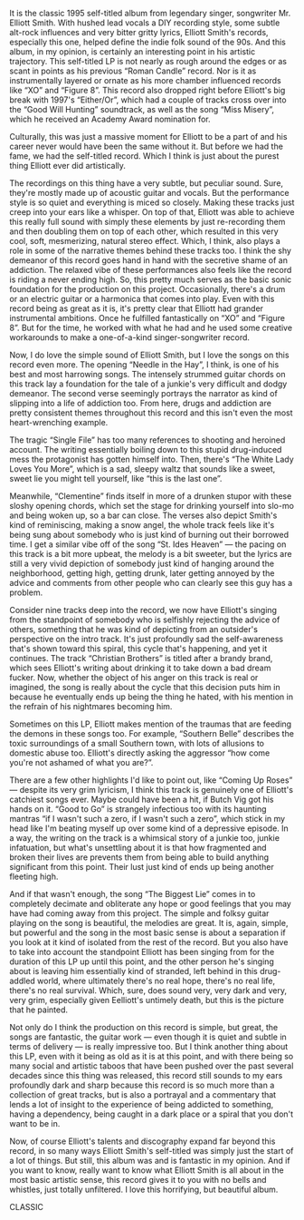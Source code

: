 It is the classic 1995 self-titled album from legendary singer, songwriter Mr. Elliott Smith. With hushed lead vocals a DIY recording style, some subtle alt-rock influences and very bitter gritty lyrics, Elliott Smith's records, especially this one, helped define the indie folk sound of the 90s. And this album, in my opinion, is certainly an interesting point in his artistic trajectory. This self-titled LP is not nearly as rough around the edges or as scant in points as his previous “Roman Candle” record. Nor is it as instrumentally layered or ornate as his more chamber influenced records like “XO” and “Figure 8”. This record also dropped right before Elliott's big break with 1997's “Either/Or”, which had a couple of tracks cross over into the “Good Will Hunting” soundtrack, as well as the song “Miss Misery”, which he received an Academy Award nomination for.

Culturally, this was just a massive moment for Elliott to be a part of and his career never would have been the same without it. But before we had the fame, we had the self-titled record. Which I think is just about the purest thing Elliott ever did artistically.

The recordings on this thing have a very subtle, but peculiar sound. Sure, they're mostly made up of acoustic guitar and vocals. But the performance style is so quiet and everything is miced so closely. Making these tracks just creep into your ears like a whisper. On top of that, Elliott was able to achieve this really full sound with simply these elements by just re-recording them and then doubling them on top of each other, which resulted in this very cool, soft, mesmerizing, natural stereo effect. Which, I think, also plays a role in some of the narrative themes behind these tracks too. I think the shy demeanor of this record goes hand in hand with the secretive shame of an addiction. The relaxed vibe of these performances also feels like the record is riding a never ending high. So, this pretty much serves as the basic sonic foundation for the production on this project. Occasionally, there's a drum or an electric guitar or a harmonica that comes into play. Even with this record being as great as it is, it's pretty clear that Elliott had grander instrumental ambitions. Once he fulfilled fantastically on “XO” and “Figure 8”. But for the time, he worked with what he had and he used some creative workarounds to make a one-of-a-kind singer-songwriter record.

Now, I do love the simple sound of Elliott Smith, but I love the songs on this record even more. The opening “Needle in the Hay”, I think, is one of his best and most harrowing songs. The intensely strummed guitar chords on this track lay a foundation for the tale of a junkie's very difficult and dodgy demeanor. The second verse seemingly portrays the narrator as kind of slipping into a life of addiction too. From here, drugs and addiction are pretty consistent themes throughout this record and this isn't even the most heart-wrenching example.

The tragic “Single File” has too many references to shooting and heroined account. The writing essentially boiling down to this stupid drug-induced mess the protagonist has gotten himself into. Then, there's “The White Lady Loves You More”, which is a sad, sleepy waltz that sounds like a sweet, sweet lie you might tell yourself, like “this is the last one”.

Meanwhile, “Clementine” finds itself in more of a drunken stupor with these sloshy opening chords, which set the stage for drinking yourself into slo-mo and being woken up, so a bar can close. The verses also depict Smith's kind of reminiscing, making a snow angel, the whole track feels like it's being sung about somebody who is just kind of burning out their borrowed time. I get a similar vibe off of the song “St. Ides Heaven” — the pacing on this track is a bit more upbeat, the melody is a bit sweeter, but the lyrics are still a very vivid depiction of somebody just kind of hanging around the neighborhood, getting high, getting drunk, later getting annoyed by the advice and comments from other people who can clearly see this guy has a problem.

Consider nine tracks deep into the record, we now have Elliott's singing from the standpoint of somebody who is selfishly rejecting the advice of others, something that he was kind of depicting from an outsider's perspective on the intro track. It's just profoundly sad the self-awareness that's shown toward this spiral, this cycle that's happening, and yet it continues. The track “Christian Brothers” is titled after a brandy brand, which sees Elliott's writing about drinking it to take down a bad dream fucker. Now, whether the object of his anger on this track is real or imagined, the song is really about the cycle that this decision puts him in because he eventually ends up being the thing he hated, with his mention in the refrain of his nightmares becoming him.

Sometimes on this LP, Elliott makes mention of the traumas that are feeding the demons in these songs too. For example, “Southern Belle” describes the toxic surroundings of a small Southern town, with lots of allusions to domestic abuse too. Elliott's directly asking the aggressor “how come you're not ashamed of what you are?”.

There are a few other highlights I'd like to point out, like “Coming Up Roses” — despite its very grim lyricism, I think this track is genuinely one of Elliott's catchiest songs ever. Maybe could have been a hit, if Butch Vig got his hands on it. “Good to Go” is strangely infectious too with its haunting mantras “if I wasn't such a zero, if I wasn't such a zero”, which stick in my head like I'm beating myself up over some kind of a depressive episode. In a way, the writing on the track is a whimsical story of a junkie too, junkie infatuation, but what's unsettling about it is that how fragmented and broken their lives are prevents them from being able to build anything significant from this point. Their lust just kind of ends up being another fleeting high.

And if that wasn't enough, the song “The Biggest Lie” comes in to completely decimate and obliterate any hope or good feelings that you may have had coming away from this project. The simple and folksy guitar playing on the song is beautiful, the melodies are great. It is, again, simple, but powerful and the song in the most basic sense is about a separation if you look at it kind of isolated from the rest of the record. But you also have to take into account the standpoint Elliott has been singing from for the duration of this LP up until this point, and the other person he's singing about is leaving him essentially kind of stranded, left behind in this drug-addled world, where ultimately there's no real hope, there's no real life, there's no real survival. Which, sure, does sound very, very dark and very, very grim, especially given Eelliott's untimely death, but this is the picture that he painted.

Not only do I think the production on this record is simple, but great, the songs are fantastic, the guitar work — even though it is quiet and subtle in terms of delivery — is really impressive too. But I think another thing about this LP, even with it being as old as it is at this point, and with there being so many social and artistic taboos that have been pushed over the past several decades since this thing was released, this record still sounds to my ears profoundly dark and sharp because this record is so much more than a collection of great tracks, but is also a portrayal and a commentary that lends a lot of insight to the experience of being addicted to something, having a dependency, being caught in a dark place or a spiral that you don't want to be in.

Now, of course Elliott's talents and discography expand far beyond this record, in so many ways Elliott Smith's self-titled was simply just the start of a lot of things. But still, this album was and is fantastic in my opinion. And if you want to know, really want to know what Elliott Smith is all about in the most basic artistic sense, this record gives it to you with no bells and whistles, just totally unfiltered. I love this horrifying, but beautiful album.

CLASSIC
